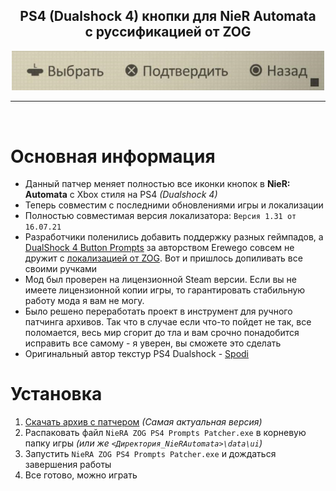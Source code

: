 <div align="center">
	<h2><b>PS4 (Dualshock 4) кнопки для NieR Automata</b><br>c руссификацией от ZOG</h2>
	<img src="./.github/header.jpg" width=500>
</div>
<hr><br>

# Основная информация
- Данный патчер меняет полностью все иконки кнопок в **NieR: Automata** c Xbox стиля на PS4 *(Dualshock 4)*
- Теперь совместим с последними обновлениями игры и локализации
- Полностью совместимая версия локализатора: `Версия 1.31 от 16.07.21`
- Разработчики поленились добавить поддержку разных геймпадов, а [DualShock 4 Button Prompts](https://community.pcgamingwiki.com/files/file/870-nier-automata-dualshock-4-button-prompts/) за авторством Erewego совсем не дружит с [локализацией от ZOG](https://forum.zoneofgames.ru/topic/42805-nier-automata/). Вот и пришлось допиливать все своими ручками
- Мод был проверен на лицензионной Steam версии. Если вы не имеете лицензионной копии игры, то гарантировать стабильную работу мода я вам не могу.
- Было решено переработать проект в инструмент для ручного патчинга архивов. Так что в случае если что-то пойдет не так, все поломается, весь мир сгорит до тла и вам срочно понадобится исправить все самому - я уверен, вы сможете это сделать
- Оригинальный автор текстур PS4 Dualshock - [Spodi](https://www.nexusmods.com/nierautomata/mods/174)

# Установка
1. [Скачать архив с патчером](https://github.com/maximilionus/NierA-ZOG-PS4-Prompts/releases/latest/download/CHANGEME.zip) *(Самая актуальная версия)*
2. Распаковать файл `NieRA ZOG PS4 Prompts Patcher.exe` в корневую папку игры *(или же `<Директория_NieRAutomata>\data\ui`)*
3. Запустить `NieRA ZOG PS4 Prompts Patcher.exe` и дождаться завершения работы
4. Все готово, можно играть
